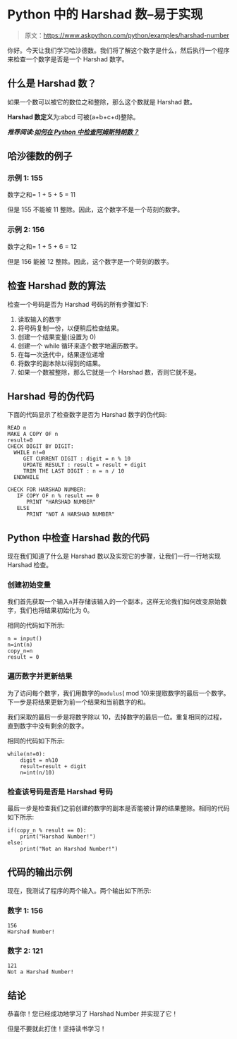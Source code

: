 # Python 中的 Harshad 数–易于实现

> 原文：<https://www.askpython.com/python/examples/harshad-number>

你好。今天让我们学习哈沙德数。我们将了解这个数字是什么，然后执行一个程序来检查一个数字是否是一个 Harshad 数字。

## 什么是 Harshad 数？

如果一个数可以被它的数位之和整除，那么这个数就是 Harshad 数。

**Harshad 数定义**为:abcd 可被(a+b+c+d)整除。

***推荐阅读:[如何在 Python 中检查阿姆斯特朗数？](https://www.askpython.com/python/examples/armstrong-number)***

## 哈沙德数的例子

### 示例 1: 155

数字之和= 1 + 5 + 5 = 11

但是 155 不能被 11 整除。因此，这个数字不是一个苛刻的数字。

### 示例 2: 156

数字之和= 1 + 5 + 6 = 12

但是 156 能被 12 整除。因此，这个数字是一个苛刻的数字。

## 检查 Harshad 数的算法

检查一个号码是否为 Harshad 号码的所有步骤如下:

1.  读取输入的数字
2.  将号码复制一份，以便稍后检查结果。
3.  创建一个结果变量(设置为 0)
4.  创建一个 while 循环来逐个数字地遍历数字。
5.  在每一次迭代中，结果逐位递增
6.  将数字的副本除以得到的结果。
7.  如果一个数被整除，那么它就是一个 Harshad 数，否则它就不是。

## Harshad 号的伪代码

下面的代码显示了检查数字是否为 Harshad 数字的伪代码:

```
READ n
MAKE A COPY OF n
result=0
CHECK DIGIT BY DIGIT:
  WHILE n!=0
     GET CURRENT DIGIT : digit = n % 10
     UPDATE RESULT : result = result + digit
     TRIM THE LAST DIGIT : n = n / 10
  ENDWHILE

CHECK FOR HARSHAD NUMBER:
   IF COPY OF n % result == 0
      PRINT "HARSHAD NUMBER"
   ELSE
      PRINT "NOT A HARSHAD NUMBER"

```

## Python 中检查 Harshad 数的代码

现在我们知道了什么是 Harshad 数以及实现它的步骤，让我们一行一行地实现 Harshad 检查。

### 创建初始变量

我们首先获取一个输入`n`并存储该输入的一个副本，这样无论我们如何改变原始数字，我们也将结果初始化为 0。

相同的代码如下所示:

```
n = input()
n=int(n)
copy_n=n
result = 0

```

### 遍历数字并更新结果

为了访问每个数字，我们用数字的`modulus`( mod 10)来提取数字的最后一个数字。下一步是将结果更新为前一个结果和当前数字的和。

我们采取的最后一步是将数字除以 10，去掉数字的最后一位。重复相同的过程，直到数字中没有剩余的数字。

相同的代码如下所示:

```
while(n!=0):
    digit = n%10
    result=result + digit
    n=int(n/10)

```

### 检查该号码是否是 Harshad 号码

最后一步是检查我们之前创建的数字的副本是否能被计算的结果整除。相同的代码如下所示:

```
if(copy_n % result == 0):
    print("Harshad Number!")
else:
    print("Not an Harshad Number!")

```

## 代码的输出示例

现在，我测试了程序的两个输入。两个输出如下所示:

### 数字 1: 156

```
156
Harshad Number!

```

### 数字 2: 121

```
121
Not a Harshad Number!

```

## 结论

恭喜你！您已经成功地学习了 Harshad Number 并实现了它！

但是不要就此打住！坚持读书学习！